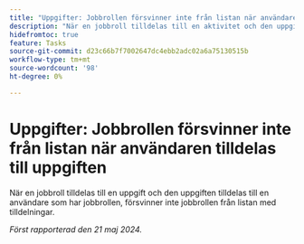```yaml
---
title: "Uppgifter: Jobbrollen försvinner inte från listan när användaren tilldelas till uppgiften"
description: "När en jobbroll tilldelas till en aktivitet och den uppgiften tilldelas till en användare som har jobbrollen, försvinner inte jobbrollen från listan med tilldelningar."
hidefromtoc: true
feature: Tasks
source-git-commit: d23c66b7f7002647dc4ebb2adc02a6a75130515b
workflow-type: tm+mt
source-wordcount: '98'
ht-degree: 0%

---
```



# Uppgifter: Jobbrollen försvinner inte från listan när användaren tilldelas till uppgiften

När en jobbroll tilldelas till en uppgift och den uppgiften tilldelas till en användare som har jobbrollen, försvinner inte jobbrollen från listan med tilldelningar.

_Först rapporterad den 21 maj 2024._
